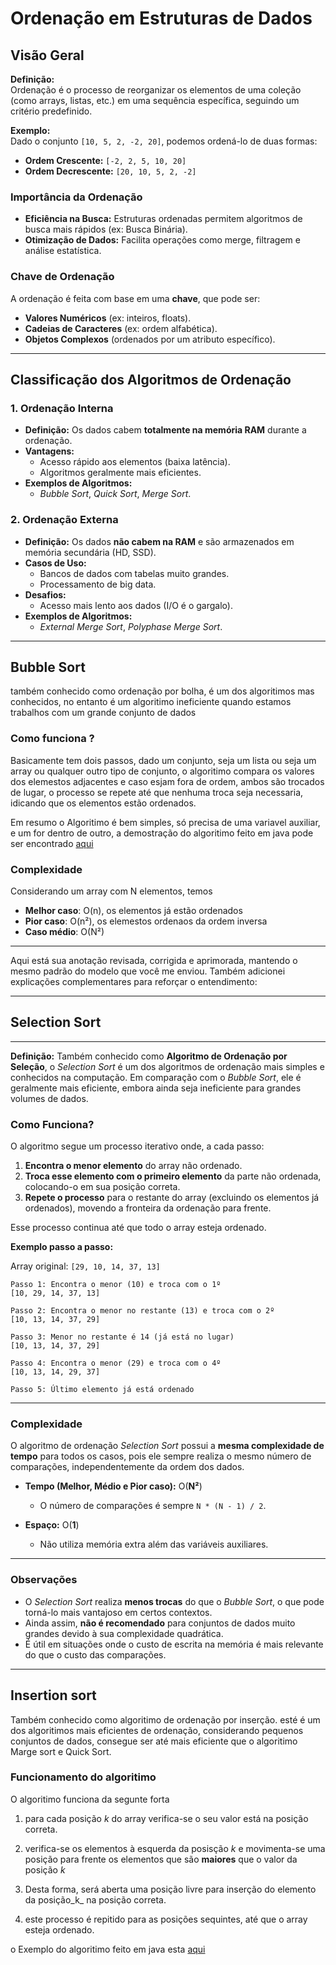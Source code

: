 # Ordenação em Estruturas de Dados  

## Visão Geral  

**Definição:**  
Ordenação é o processo de reorganizar os elementos de uma coleção (como arrays, listas, etc.) em uma sequência específica, seguindo um critério predefinido.  

**Exemplo:**  
Dado o conjunto `[10, 5, 2, -2, 20]`, podemos ordená-lo de duas formas:  
- **Ordem Crescente:** `[-2, 2, 5, 10, 20]`  
- **Ordem Decrescente:** `[20, 10, 5, 2, -2]`  

### Importância da Ordenação  
- **Eficiência na Busca:** Estruturas ordenadas permitem algoritmos de busca mais rápidos (ex: Busca Binária).  
- **Otimização de Dados:** Facilita operações como merge, filtragem e análise estatística.  

### Chave de Ordenação  
A ordenação é feita com base em uma **chave**, que pode ser:  
- **Valores Numéricos** (ex: inteiros, floats).  
- **Cadeias de Caracteres** (ex: ordem alfabética).  
- **Objetos Complexos** (ordenados por um atributo específico).  

---  

## Classificação dos Algoritmos de Ordenação  

### 1. Ordenação Interna  
- **Definição:** Os dados cabem **totalmente na memória RAM** durante a ordenação.  
- **Vantagens:**  
  - Acesso rápido aos elementos (baixa latência).  
  - Algoritmos geralmente mais eficientes.  
- **Exemplos de Algoritmos:**  
  - *Bubble Sort*, *Quick Sort*, *Merge Sort*.  

### 2. Ordenação Externa  
- **Definição:** Os dados **não cabem na RAM** e são armazenados em memória secundária (HD, SSD).  
- **Casos de Uso:**  
  - Bancos de dados com tabelas muito grandes.  
  - Processamento de big data.  
- **Desafios:**  
  - Acesso mais lento aos dados (I/O é o gargalo).  
- **Exemplos de Algoritmos:**  
  - *External Merge Sort*, *Polyphase Merge Sort*.  

---  

## Bubble Sort
também conhecido como ordenação por bolha, é um dos algoritimos mas conhecidos, no entanto é um algoritimo ineficiente quando estamos trabalhos com um grande conjunto de dados

### Como funciona ?
Basicamente tem dois passos, dado um conjunto, seja um lista ou seja um array ou qualquer outro tipo de conjunto, o algoritimo compara os valores dos elemestos adjacentes e caso esjam fora de ordem, ambos são trocados de lugar, o processo se repete até que nenhuma troca seja necessaria, idicando que os elementos estão ordenados.



Em resumo o Algoritimo é bem simples, só precisa de uma variavel auxiliar, e um for dentro de outro, a demostração do algoritimo feito em java pode ser encontrado [aqui](./BubbleSort.java)

### Complexidade
Considerando um array com N elementos, temos
* **Melhor caso**: O(n), os elementos já estão ordenados
* **Pior caso**: O(n²), os elemestos ordenaos da ordem inversa
* **Caso médio**: O(N²)

---

Aqui está sua anotação revisada, corrigida e aprimorada, mantendo o mesmo padrão do modelo que você me enviou. Também adicionei explicações complementares para reforçar o entendimento:

---

## Selection Sort

---

**Definição:**
Também conhecido como **Algoritmo de Ordenação por Seleção**, o *Selection Sort* é um dos algoritmos de ordenação mais simples e conhecidos na computação. Em comparação com o *Bubble Sort*, ele é geralmente mais eficiente, embora ainda seja ineficiente para grandes volumes de dados.

### Como Funciona?

O algoritmo segue um processo iterativo onde, a cada passo:

1. **Encontra o menor elemento** do array não ordenado.
2. **Troca esse elemento com o primeiro elemento** da parte não ordenada, colocando-o em sua posição correta.
3. **Repete o processo** para o restante do array (excluindo os elementos já ordenados), movendo a fronteira da ordenação para frente.

Esse processo continua até que todo o array esteja ordenado.

**Exemplo passo a passo:**

Array original: `[29, 10, 14, 37, 13]`

```
Passo 1: Encontra o menor (10) e troca com o 1º
[10, 29, 14, 37, 13]

Passo 2: Encontra o menor no restante (13) e troca com o 2º
[10, 13, 14, 37, 29]

Passo 3: Menor no restante é 14 (já está no lugar)
[10, 13, 14, 37, 29]

Passo 4: Encontra o menor (29) e troca com o 4º
[10, 13, 14, 29, 37]

Passo 5: Último elemento já está ordenado
```

---

### Complexidade

O algoritmo de ordenação *Selection Sort* possui a **mesma complexidade de tempo** para todos os casos, pois ele sempre realiza o mesmo número de comparações, independentemente da ordem dos dados.

* **Tempo (Melhor, Médio e Pior caso):** O(**N²**)

  * O número de comparações é sempre `N * (N - 1) / 2`.
* **Espaço:** O(**1**)

  * Não utiliza memória extra além das variáveis auxiliares.

---

### Observações

* O *Selection Sort* realiza **menos trocas** do que o *Bubble Sort*, o que pode torná-lo mais vantajoso em certos contextos.
* Ainda assim, **não é recomendado** para conjuntos de dados muito grandes devido à sua complexidade quadrática.
* É útil em situações onde o custo de escrita na memória é mais relevante do que o custo das comparações.

---

## Insertion sort
Também conhecido como algoritimo de ordenação por inserção. esté é um dos algoritimos mais eficientes de ordenação, considerando pequenos conjuntos de dados, consegue ser até mais eficiente que o algoritimo Marge sort e Quick Sort.

### Funcionamento do algoritimo
O algoritimo funciona da segunte forta

1) para cada posição _k_ do array verifica-se o seu valor está na posição correta.

2) verifica-se os elementos à esquerda da posisção _k_ e movimenta-se uma posição para frente os elementos que são **maiores** que o valor da posição _k_

3) Desta forma, será aberta uma posição livre para inserção do elemento da posição_k_ na posição correta.

4) este processo é repitido para as posições sequintes, até que o array esteja ordenado.

o Exemplo do algoritimo feito em java esta [aqui](./InsertionSort.java)


